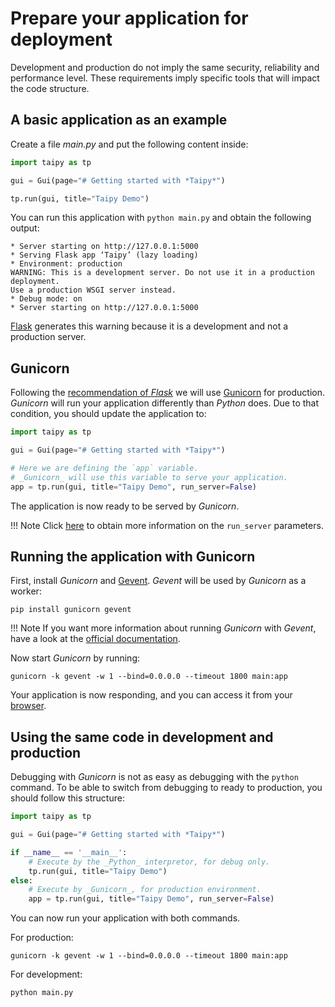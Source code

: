 # Prepare your application for deployment

Development and production do not imply the same security, reliability and performance level.
These requirements imply specific tools that will impact the code structure.

## A basic application as an example

Create a file _main.py_ and put the following content inside:
```python
import taipy as tp

gui = Gui(page="# Getting started with *Taipy*")

tp.run(gui, title="Taipy Demo")
```

You can run this application with `python main.py` and obtain the following output:
```
* Server starting on http://127.0.0.1:5000
* Serving Flask app ‘Taipy’ (lazy loading)
* Environment: production
WARNING: This is a development server. Do not use it in a production deployment.
Use a production WSGI server instead.
* Debug mode: on
* Server starting on http://127.0.0.1:5000
```

[Flask](https://flask.palletsprojects.com/en/2.1.x/) generates this warning because it is a development and not
a production server.

## Gunicorn

Following the [recommendation of _Flask_](https://flask.palletsprojects.com/en/2.1.x/deploying/) we will use
[Gunicorn](https://gunicorn.org/) for production. _Gunicorn_ will run your application differently than _Python_
does. Due to that condition, you should update the application to:
```python
import taipy as tp

gui = Gui(page="# Getting started with *Taipy*")

# Here we are defining the `app` variable.
# _Gunicorn_ will use this variable to serve your application.
app = tp.run(gui, title="Taipy Demo", run_server=False)
```

The application is now ready to be served by _Gunicorn_.

!!! Note
    Click [here](../reference/taipy.gui.Gui/#taipy.gui.gui.Gui.run) to obtain more information on the `run_server`
    parameters.

## Running the application with Gunicorn

First, install _Gunicorn_ and [Gevent](http://www.gevent.org/). _Gevent_ will be used by _Gunicorn_ as a worker:
```
pip install gunicorn gevent
```

!!! Note
    If you want more information about running _Gunicorn_ with _Gevent_, have a look at the
    [official documentation](https://flask-socketio.readthedocs.io/en/latest/deployment.html).

Now start _Gunicorn_ by running:
```
gunicorn -k gevent -w 1 --bind=0.0.0.0 --timeout 1800 main:app
```

Your application is now responding, and you can access it from your [browser](http://localhost:8000).

## Using the same code in development and production

Debugging with _Gunicorn_ is not as easy as debugging with the `python` command. To be able to switch
from debugging to ready to production, you should follow this structure:
```python
import taipy as tp

gui = Gui(page="# Getting started with *Taipy*")

if __name__ == '__main__':
    # Execute by the _Python_ interpretor, for debug only.
    tp.run(gui, title="Taipy Demo")
else:
    # Execute by _Gunicorn_, for production environment.
    app = tp.run(gui, title="Taipy Demo", run_server=False)
```

You can now run your application with both commands.

For production:
```
gunicorn -k gevent -w 1 --bind=0.0.0.0 --timeout 1800 main:app
```

For development:
```
python main.py
```
